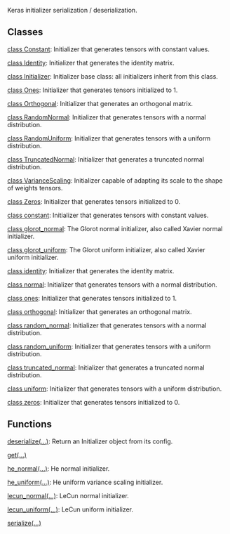 
Keras initializer serialization / deserialization.
## Classes
[class Constant](https://www.tensorflow.org/api_docs/python/tf/compat/v1/keras/initializers/Constant): Initializer that generates tensors with constant values.

[class Identity](https://www.tensorflow.org/api_docs/python/tf/compat/v1/keras/initializers/Identity): Initializer that generates the identity matrix.

[class Initializer](https://www.tensorflow.org/api_docs/python/tf/compat/v1/keras/initializers/Initializer): Initializer base class: all initializers inherit from this class.

[class Ones](https://www.tensorflow.org/api_docs/python/tf/compat/v1/keras/initializers/Ones): Initializer that generates tensors initialized to 1.

[class Orthogonal](https://www.tensorflow.org/api_docs/python/tf/compat/v1/keras/initializers/Orthogonal): Initializer that generates an orthogonal matrix.

[class RandomNormal](https://www.tensorflow.org/api_docs/python/tf/compat/v1/keras/initializers/RandomNormal): Initializer that generates tensors with a normal distribution.

[class RandomUniform](https://www.tensorflow.org/api_docs/python/tf/compat/v1/keras/initializers/RandomUniform): Initializer that generates tensors with a uniform distribution.

[class TruncatedNormal](https://www.tensorflow.org/api_docs/python/tf/compat/v1/keras/initializers/TruncatedNormal): Initializer that generates a truncated normal distribution.

[class VarianceScaling](https://www.tensorflow.org/api_docs/python/tf/compat/v1/keras/initializers/VarianceScaling): Initializer capable of adapting its scale to the shape of weights tensors.

[class Zeros](https://www.tensorflow.org/api_docs/python/tf/compat/v1/keras/initializers/Zeros): Initializer that generates tensors initialized to 0.

[class constant](https://www.tensorflow.org/api_docs/python/tf/compat/v1/keras/initializers/Constant): Initializer that generates tensors with constant values.

[class glorot_normal](https://www.tensorflow.org/api_docs/python/tf/compat/v1/keras/initializers/glorot_normal): The Glorot normal initializer, also called Xavier normal initializer.

[class glorot_uniform](https://www.tensorflow.org/api_docs/python/tf/compat/v1/keras/initializers/glorot_uniform): The Glorot uniform initializer, also called Xavier uniform initializer.

[class identity](https://www.tensorflow.org/api_docs/python/tf/compat/v1/keras/initializers/Identity): Initializer that generates the identity matrix.

[class normal](https://www.tensorflow.org/api_docs/python/tf/compat/v1/keras/initializers/RandomNormal): Initializer that generates tensors with a normal distribution.

[class ones](https://www.tensorflow.org/api_docs/python/tf/compat/v1/keras/initializers/Ones): Initializer that generates tensors initialized to 1.

[class orthogonal](https://www.tensorflow.org/api_docs/python/tf/compat/v1/keras/initializers/Orthogonal): Initializer that generates an orthogonal matrix.

[class random_normal](https://www.tensorflow.org/api_docs/python/tf/compat/v1/keras/initializers/RandomNormal): Initializer that generates tensors with a normal distribution.

[class random_uniform](https://www.tensorflow.org/api_docs/python/tf/compat/v1/keras/initializers/RandomUniform): Initializer that generates tensors with a uniform distribution.

[class truncated_normal](https://www.tensorflow.org/api_docs/python/tf/compat/v1/keras/initializers/TruncatedNormal): Initializer that generates a truncated normal distribution.

[class uniform](https://www.tensorflow.org/api_docs/python/tf/compat/v1/keras/initializers/RandomUniform): Initializer that generates tensors with a uniform distribution.

[class zeros](https://www.tensorflow.org/api_docs/python/tf/compat/v1/keras/initializers/Zeros): Initializer that generates tensors initialized to 0.

## Functions
[deserialize(...)](https://www.tensorflow.org/api_docs/python/tf/keras/initializers/deserialize): Return an Initializer object from its config.

[get(...)](https://www.tensorflow.org/api_docs/python/tf/keras/initializers/get)

[he_normal(...)](https://www.tensorflow.org/api_docs/python/tf/compat/v1/keras/initializers/he_normal): He normal initializer.

[he_uniform(...)](https://www.tensorflow.org/api_docs/python/tf/compat/v1/keras/initializers/he_uniform): He uniform variance scaling initializer.

[lecun_normal(...)](https://www.tensorflow.org/api_docs/python/tf/compat/v1/keras/initializers/lecun_normal): LeCun normal initializer.

[lecun_uniform(...)](https://www.tensorflow.org/api_docs/python/tf/compat/v1/keras/initializers/lecun_uniform): LeCun uniform initializer.

[serialize(...)](https://www.tensorflow.org/api_docs/python/tf/keras/initializers/serialize)

